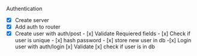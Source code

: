 Authentication

- [x] Create server
- [x] Add auth to router
- [x] Create user with auth/post - [x] Validate Requiered fields - [x] Check if user is unique - [x] hash password - [x] store new user in db -[x] Login user with auth/login
      [x] Validate
      [x] check if user is in db
